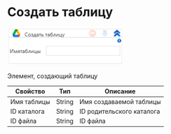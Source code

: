 # Создать таблицу

![](../../../../resources/activities/extra/labvs/googledrive/image-555.png)

Элемент, создающий таблицу

| Свойство    | Тип    | Описание                  |
| ----------- | ------ | ------------------------- |
| Имя таблицы | String | Имя создаваемой таблицы   |
| ID каталога | String | ID родительского каталога |
| ID файла    | String | ID файла                  |
